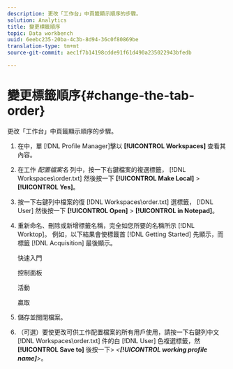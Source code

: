```yaml
---
description: 更改「工作台」中頁籤顯示順序的步驟。
solution: Analytics
title: 變更標籤順序
topic: Data workbench
uuid: 6eebc235-20ba-4c3b-8d94-36c0f80869be
translation-type: tm+mt
source-git-commit: aec1f7b14198cdde91f61d490a235022943bfedb

---
```



# 變更標籤順序{#change-the-tab-order}

更改「工作台」中頁籤顯示順序的步驟。

1. 在中，單 [!DNL Profile Manager]擊以 **[!UICONTROL Workspaces]** 查看其內容。
1. 在工作 *配置檔案名* 列中，按一下右鍵檔案的複選標籤， [!DNL Workspaces\order.txt] 然後按一下 **[!UICONTROL Make Local]** > **[!UICONTROL Yes]**。
1. 按一下右鍵列中檔案的復 [!DNL Workspaces\order.txt] 選標籤， [!DNL User] 然後按一下 **[!UICONTROL Open]** > **[!UICONTROL in Notepad]**。
1. 重新命名、刪除或新增標籤名稱，完全如您所要的名稱所示 [!DNL Worktop]。 例如，以下結果會使標籤首 [!DNL Getting Started] 先顯示，而標籤 [!DNL Acquisition] 最後顯示。

   快速入門

   控制面板

   活動

   贏取

1. 儲存並關閉檔案。
1. （可選）要使更改可供工作配置檔案的所有用戶使用，請按一下右鍵列中文 [!DNL Workspaces\order.txt] 件的白 [!DNL User] 色複選標籤，然 **[!UICONTROL Save to]** 後按一下> *&lt;**[!UICONTROL working profile name]**>*。
